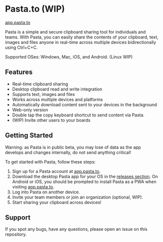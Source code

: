 # Pasta.to (WIP)

[app.pasta.to](https://app.pasta.to)

Pasta is a simple and secure clipboard sharing tool for individuals and teams. With Pasta, you can easily share the contents of your clipboard, text, images and files anyone in real-time across multiple devices bidirectionally using Ctrl+C+C.

Supported OSes: Windows, Mac, iOS, and Android. (Linux WIP)

## Features
- Real-time clipboard sharing
- Desktop clipboard read and write integration
- Supports text, images and files
- Works across multiple devices and platforms
- Automatically download content sent to your devices in the background
- Web-only version
- Double tap the copy keyboard shortcut to send content via Pasta.
- (WIP) Invite other users to your boards

## Getting Started
Warning: as Pasta is in public beta, you may lose of data as the app develops and changes internally, do not send anything critical!

To get started with Pasta, follow these steps:

1. Sign up for a Pasta account at [app.pasta.to](https://app.pasta.to).
2. Download the desktop Pasta app for your OS in the [releases section](https://github.com/Pasta-to/pasta.to/releases). On Android or iOS, you should be prompted to install Pasta as a PWA when visiting [app.pasta.to](https://app.pasta.to). 
3. Log into Pasta on another device.
4. Invite your team members or join an organization (optional, WIP).
5. Start sharing your clipboard across devices!

## Support
If you spot any bugs, have any questions, please open an issue on this repository.
